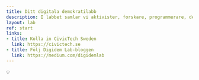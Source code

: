 ```yaml
---
title: Ditt digitala demokratilabb
description: I labbet samlar vi aktivister, forskare, programmerare, designers och alla som tror att en annan värld är möjlig, för att skapa metoder och verktyg för morgondagens deltagande demokrati. Här är de projekt vi gjort hittills.
layout: lab
ref: start
links:
- title: Kolla in CivicTech Sweden
  link: https://civictech.se
- title: Följ Digidem Lab-bloggen
  link: https://medium.com/digidemlab
---
```


 :bulb:
